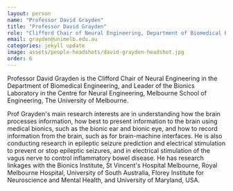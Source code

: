 ```yaml
---
layout: person
name: "Professor David Grayden"
title: "Professor David Grayden"
role: "Clifford Chair of Neural Engineering, Department of Biomedical Engineering, Melbourne School of Engineering - The University of Melbourne"
email: grayden@unimelb.edu.au
categories: jekyll update
image: assets/people-headshots/david-grayden-headshot.jpg
order: 6
---
```

Professor David Grayden is the Clifford Chair of Neural Engineering in the Department of Biomedical Engineering, and Leader of the Bionics Laboratory in the Centre for Neural Engineering, Melbourne School of Engineering, The University of Melbourne.

Prof Grayden's main research interests are in understanding how the brain processes information, how best to present information to the brain using medical bionics, such as the bionic ear and bionic eye, and how to record information from the brain, such as for brain-machine interfaces. He is also conducting research in epileptic seizure prediction and electrical stimulation to prevent or stop epileptic seizures, and in electrical stimulation of the vagus nerve to control inflammatory bowel disease. He has research linkages with the Bionics Institute, St Vincent's Hospital Melbourne, Royal Melbourne Hospital, University of South Australia, Florey Institute for Neuroscience and Mental Health, and University of Maryland, USA.
